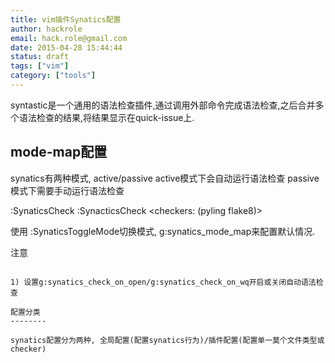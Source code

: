 ```yaml
---
title: vim插件Synatics配置
author: hackrole
email: hack.role@gmail.com
date: 2015-04-28 15:44:44
status: draft
tags: ["vim"]
category: ["tools"]
---
```





syntastic是一个通用的语法检查插件,通过调用外部命令完成语法检查,之后合并多个语法检查的结果,将结果显示在quick-issue上.

mode-map配置
------------

synatics有两种模式, active/passive
active模式下会自动运行语法检查
passive模式下需要手动运行语法检查 

:SynaticsCheck
:SynacticsCheck <checkers: (pyling flake8)>

使用
:SynaticsToggleMode切换模式,
g:synatics_mode_map来配置默认情况.

注意
~~~~

1) 设置g:synatics_check_on_open/g:synatics_check_on_wq开启或关闭自动语法检查

配置分类
--------

synatics配置分为两种, 全局配置(配置synatics行为)/插件配置(配置单一莫个文件类型或checker)
